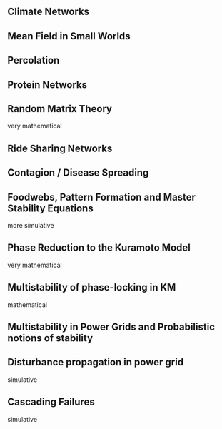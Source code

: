 ## Climate Networks

## Mean Field in Small Worlds

## Percolation

## Protein Networks

## Random Matrix Theory
very mathematical

## Ride Sharing Networks

## Contagion / Disease Spreading

## Foodwebs, Pattern Formation and Master Stability Equations
more simulative

## Phase Reduction to the Kuramoto Model
very mathematical

## Multistability of phase-locking in KM
mathematical

## Multistability in Power Grids and Probabilistic notions of stability

## Disturbance propagation in power grid
simulative

## Cascading Failures
simulative
